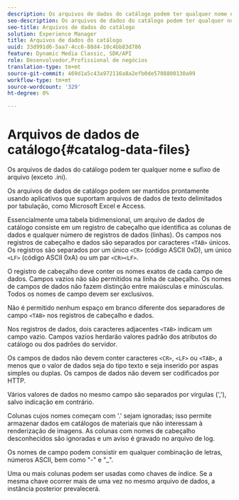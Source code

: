 ```yaml
---
description: Os arquivos de dados do catálogo podem ter qualquer nome e sufixo de arquivo (exceto .ini).
seo-description: Os arquivos de dados do catálogo podem ter qualquer nome e sufixo de arquivo (exceto .ini).
seo-title: Arquivos de dados do catálogo
solution: Experience Manager
title: Arquivos de dados do catálogo
uuid: 33d991d6-5aa7-4cc6-88d4-10c4bb83d786
feature: Dynamic Media Classic, SDK/API
role: Desenvolvedor,Profissional de negócios
translation-type: tm+mt
source-git-commit: 469d1a5c43a972116a8a2efb0de5708800130a99
workflow-type: tm+mt
source-wordcount: '329'
ht-degree: 0%

---
```



# Arquivos de dados de catálogo{#catalog-data-files}

Os arquivos de dados do catálogo podem ter qualquer nome e sufixo de arquivo (exceto .ini).

Os arquivos de dados de catálogo podem ser mantidos prontamente usando aplicativos que suportam arquivos de dados de texto delimitados por tabulação, como Microsoft Excel e Access.

Essencialmente uma tabela bidimensional, um arquivo de dados de catálogo consiste em um registro de cabeçalho que identifica as colunas de dados e qualquer número de registros de dados (linhas). Os campos nos registros de cabeçalho e dados são separados por caracteres `<TAB>` únicos. Os registros são separados por um único `<CR>` (código ASCII 0xD), um único `<LF>` (código ASCII 0xA) ou um par `<CR><LF>`.

O registro de cabeçalho deve conter os nomes exatos de cada campo de dados. Campos vazios não são permitidos na linha de cabeçalho. Os nomes de campos de dados não fazem distinção entre maiúsculas e minúsculas. Todos os nomes de campo devem ser exclusivos.

Não é permitido nenhum espaço em branco diferente dos separadores de campo `<TAB>` nos registros de cabeçalho e dados.

Nos registros de dados, dois caracteres adjacentes `<TAB>` indicam um campo vazio. Campos vazios herdarão valores padrão dos atributos do catálogo ou dos padrões do servidor.

Os campos de dados não devem conter caracteres `<CR>`, `<LF>` ou `<TAB>`, a menos que o valor de dados seja do tipo texto e seja inserido por aspas simples ou duplas. Os campos de dados não devem ser codificados por HTTP.

Vários valores de dados no mesmo campo são separados por vírgulas (&#39;,&#39;), salvo indicação em contrário.

Colunas cujos nomes começam com &#39;.&#39; sejam ignoradas; isso permite armazenar dados em catálogos de materiais que não interessam à renderização de imagens. As colunas com nomes de cabeçalho desconhecidos são ignoradas e um aviso é gravado no arquivo de log.

Os nomes de campo podem consistir em qualquer combinação de letras, números ASCII, bem como &quot;-&quot; e &quot;_&quot;.

Uma ou mais colunas podem ser usadas como chaves de índice. Se a mesma chave ocorrer mais de uma vez no mesmo arquivo de dados, a instância posterior prevalecerá.
